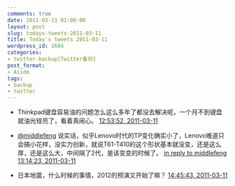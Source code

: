```yaml
---
comments: true
date: 2011-03-11 01:00:00
layout: post
slug: todays-tweets-2011-03-11
title: Today's tweets 2011-03-11
wordpress_id: 1684
categories:
- twitter-backup[Twitter备份]
post_format:
- Aside
tags:
- backup
- twitter
---
```





  * Thinkpad键盘容易油的问题怎么这么多年了都没去解决呢，一个月不到键盘就油光锃亮了，看着真闹心。 [12:53:52, 2011-03-11](http://twitter.com/gfrog/statuses/46071318138982400)





  * [@middlefeng](http://twitter.com/middlefeng) 说实话，似乎Lenovo时代的TP变化确实小了，Lenovo难道只会搞小花样，没实力创新，就说T61-T410的这个形状基本就没变，还是这么厚，还是这么大，中间隔了2代，是该变变的时候了。 [in reply to middlefeng](http://twitter.com/middlefeng/statuses/46072605970661376) [13:14:23, 2011-03-11](http://twitter.com/gfrog/statuses/46076479288774656)





  * 日本地震，什么时候的事情，2012的预演又开始了嘛？ [14:45:43, 2011-03-11](http://twitter.com/gfrog/statuses/46099463261007872)




